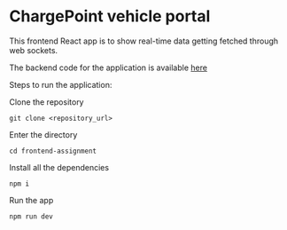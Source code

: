 # ChargePoint vehicle portal

This frontend React app is to show real-time data getting fetched through web sockets.

The backend code for the application is available [here](https://github.com/devanshhooda/frontend-assignment)

Steps to run the application: 

Clone the repository

```git clone <repository_url>```

Enter the directory

```cd frontend-assignment```

Install all the dependencies

```npm i```

Run the app

```npm run dev```
